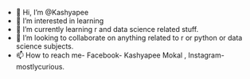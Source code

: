 - 👋 Hi, I’m @Kashyapee
- 👀 I’m interested in learning
- 🌱 I’m currently learning r and data science related stuff.
- 💞️ I’m looking to collaborate on anything related to r or python or data science subjects.
- 📫 How to reach me- Facebook- Kashyapee Mokal , Instagram- mostlycurious.

<!---
Kashyapee/Kashyapee is a ✨ special ✨ repository because its `README.md` (this file) appears on your GitHub profile.
You can click the Preview link to take a look at your changes.
--->
